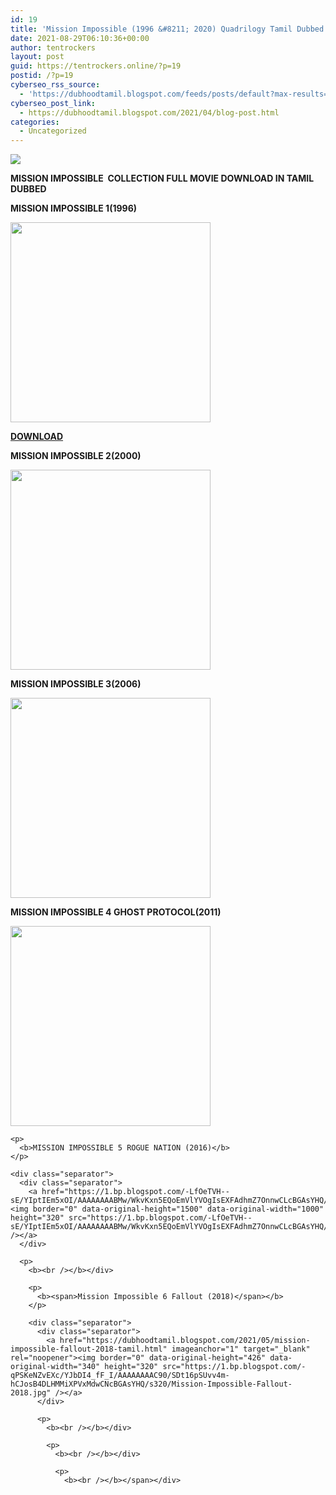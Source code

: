 ```yaml
---
id: 19
title: 'Mission Impossible (1996 &#8211; 2020) Quadrilogy Tamil Dubbed Movies Collection Download HD'
date: 2021-08-29T06:10:36+00:00
author: tentrockers
layout: post
guid: https://tentrockers.online/?p=19
postid: /?p=19
cyberseo_rss_source:
  - 'https://dubhoodtamil.blogspot.com/feeds/posts/default?max-results=150&start-index=1'
cyberseo_post_link:
  - https://dubhoodtamil.blogspot.com/2021/04/blog-post.html
categories:
  - Uncategorized
---
```

<div class="media_block">
  <img src="https://1.bp.blogspot.com/-320fVNgcfFI/YIpfQq3KuaI/AAAAAAAABMQ/mzI1FTHm4fQ4uhXCJgco3v95iGj4lh0-gCLcBGAsYHQ/s72-c/1853f8a9d12742bc48b5e66a5a571377.jpg" class="media_thumbnail" />
</div>

**<span>MISSION IMPOSSIBLE&nbsp; COLLECTION FULL MOVIE DOWNLOAD IN TAMIL DUBBED</span>**

**<span>MISSION IMPOSSIBLE 1(1996)</span>**

<div class="separator">
  <b><a href="https://1.bp.blogspot.com/-320fVNgcfFI/YIpfQq3KuaI/AAAAAAAABMQ/mzI1FTHm4fQ4uhXCJgco3v95iGj4lh0-gCLcBGAsYHQ/s1600/1853f8a9d12742bc48b5e66a5a571377.jpg"><img border="0" data-original-height="1600" data-original-width="1129" height="320" src="https://1.bp.blogspot.com/-320fVNgcfFI/YIpfQq3KuaI/AAAAAAAABMQ/mzI1FTHm4fQ4uhXCJgco3v95iGj4lh0-gCLcBGAsYHQ/s320/1853f8a9d12742bc48b5e66a5a571377.jpg" /></a></b>
</div>

**<span><a href="https://dubhoodtamil.blogspot.com/2021/05/mission-impossible-1-1996-tamil-dubbed.html" target="_blank" rel="noopener">DOWNLOAD</a></span>**

<span><b>MISSION IMPOSSIBLE 2(2000)</b></span>

<div class="separator">
  <span><a href="https://1.bp.blogspot.com/-hZWE96T1jP0/YIpith-eSZI/AAAAAAAABMY/cT85jbt-8qEZ22Xd6YTt3IsJXBCKzurrACLcBGAsYHQ/s1024/vca-77.jpg"><img border="0" data-original-height="1024" data-original-width="1024" height="320" src="https://1.bp.blogspot.com/-hZWE96T1jP0/YIpith-eSZI/AAAAAAAABMY/cT85jbt-8qEZ22Xd6YTt3IsJXBCKzurrACLcBGAsYHQ/s320/vca-77.jpg" /></a></span>
</div>

<span><b>MISSION IMPOSSIBLE 3(2006)</b></span>

<div class="separator" readability="4.7027027027027">
  <span readability="3.1351351351351"></p> 
  
  <div class="separator">
    <a href="https://1.bp.blogspot.com/-w9zZQGca1ic/YIplCaK4F6I/AAAAAAAABMg/jUbADBIoRPwG-oTI_Hq8pxq9toadl-0kACLcBGAsYHQ/s1600/2006_mission_impossible_iii_teamartwag.jpg"><img border="0" data-original-height="1600" data-original-width="1069" height="320" src="https://1.bp.blogspot.com/-w9zZQGca1ic/YIplCaK4F6I/AAAAAAAABMg/jUbADBIoRPwG-oTI_Hq8pxq9toadl-0kACLcBGAsYHQ/s320/2006_mission_impossible_iii_teamartwag.jpg" /></a>
  </div>
  
  <p>
    <b>MISSION IMPOSSIBLE 4 GHOST PROTOCOL(2011)</b>
  </p>
  
  <div class="separator" readability="6.8181818181818">
    <div class="separator">
      <a href="https://1.bp.blogspot.com/-uXqRT9McCb8/YIpogWYpp9I/AAAAAAAABMo/VF1mf27MDCs3NoeJMHWBnuDEPMD2l8GOQCLcBGAsYHQ/s1280/d4k3axr-1df720e5-5816-4e72-a98c-0fcc9df27151.jpg"><img border="0" data-original-height="1280" data-original-width="819" height="320" src="https://1.bp.blogspot.com/-uXqRT9McCb8/YIpogWYpp9I/AAAAAAAABMo/VF1mf27MDCs3NoeJMHWBnuDEPMD2l8GOQCLcBGAsYHQ/s320/d4k3axr-1df720e5-5816-4e72-a98c-0fcc9df27151.jpg" /></a>
    </div>
    
    <p>
      <b>MISSION IMPOSSIBLE 5 ROGUE NATION (2016)</b>
    </p>
    
    <div class="separator">
      <div class="separator">
        <a href="https://1.bp.blogspot.com/-LfOeTVH--sE/YIptIEm5xOI/AAAAAAAABMw/WkvKxn5EQoEmVlYVOgIsEXFAdhmZ7OnnwCLcBGAsYHQ/s1500/973434ffa6e9dbe21b991b55b1978e86.jpg"><img border="0" data-original-height="1500" data-original-width="1000" height="320" src="https://1.bp.blogspot.com/-LfOeTVH--sE/YIptIEm5xOI/AAAAAAAABMw/WkvKxn5EQoEmVlYVOgIsEXFAdhmZ7OnnwCLcBGAsYHQ/s320/973434ffa6e9dbe21b991b55b1978e86.jpg" /></a>
      </div>
      
      <p>
        <b><br /></b></div> 
        
        <p>
          <b><span>Mission Impossible 6 Fallout (2018)</span></b>
        </p>
        
        <div class="separator">
          <div class="separator">
            <a href="https://dubhoodtamil.blogspot.com/2021/05/mission-impossible-fallout-2018-tamil.html" imageanchor="1" target="_blank" rel="noopener"><img border="0" data-original-height="426" data-original-width="340" height="320" src="https://1.bp.blogspot.com/-qPSKeNZvEXc/YJbDI4_fF_I/AAAAAAAAC90/SDt16pSUvv4m-hCJosB4DLHMMiXPVxMdwCNcBGAsYHQ/s320/Mission-Impossible-Fallout-2018.jpg" /></a>
          </div>
          
          <p>
            <b><br /></b></div> 
            
            <p>
              <b><br /></b></div> 
              
              <p>
                <b><br /></b></span></div>